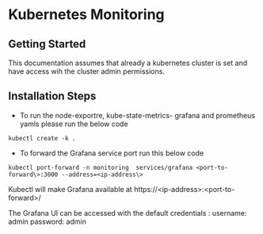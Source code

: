 # Kubernetes Monitoring

## Getting Started

This documentation assumes that already a kubernetes cluster is set and have access wih the cluster admin permissions.

## Installation Steps 
* To run the node-exportre, kube-state-metrics- grafana and prometheus yamls please run the below code 
```
kubectl create -k .
```
* To forward the Grafana service port run this below code 
```
kubectl port-forward -n monitoring  services/grafana <port-to-forward\>:3000 --address=<ip-address\>
```
Kubectl will make Grafana available at https://\<ip-address\>:\<port-to-forward\>/

The Grafana UI can be accessed with the default credentials :
username: admin
password: admin
